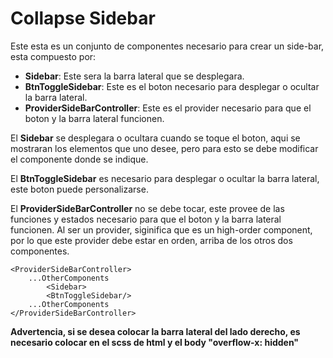# Collapse Sidebar
Este esta es un conjunto de componentes necesario para crear un side-bar, esta compuesto por: 
- **Sidebar**: Este sera la barra lateral que se desplegara.  
- **BtnToggleSidebar**: Este es el boton necesario para desplegar o ocultar la barra lateral.  
- **ProviderSideBarController**: Este es el provider necesario para que el boton y la barra lateral funcionen.  

El **Sidebar** se desplegara o ocultara cuando se toque el boton, aqui se mostraran los elementos que uno desee,
pero para esto se debe modificar el componente donde se indique.

El **BtnToggleSidebar** es necesario para desplegar o ocultar la barra lateral, este boton puede personalizarse.

El **ProviderSideBarController** no se debe tocar, este provee de las funciones y estados necesario para que el boton y la
barra lateral funcionen. Al ser un provider, siginifica que es un high-order component, por lo que este provider
debe estar en orden, arriba de los otros dos componentes.  
~~~
<ProviderSideBarController>
    ...OtherComponents
        <Sidebar>
        <BtnToggleSidebar/>
    ...OtherComponents
</ProviderSideBarController>
~~~

**Advertencia, si se desea colocar la barra lateral del lado derecho, es necesario colocar en el scss de html y el body "overflow-x: hidden"**